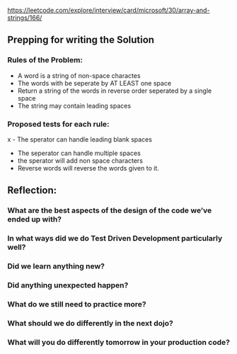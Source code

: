 https://leetcode.com/explore/interview/card/microsoft/30/array-and-strings/166/

## Prepping for writing the Solution

### Rules of the Problem:
- A word is a string of non-space charactes
- The words with be seperate by AT LEAST one space
- Return a string of the words in reverse order seperated by a single space
- The string may contain leading spaces

### Proposed tests for each rule:

x - The sperator can handle leading blank spaces
- The seperator can handle multiple spaces
- the sperator will add non space characters
- Reverse words will reverse the words given to it.


## Reflection:

### What are the best aspects of the design of the code we’ve ended up with?


### In what ways did we do Test Driven Development particularly well?


### Did we learn anything new?


### Did anything unexpected happen?


### What do we still need to practice more?


### What should we do differently in the next dojo?


### What will you do differently tomorrow in your production code?